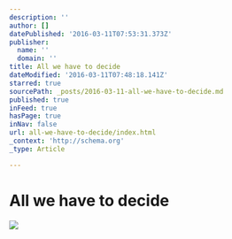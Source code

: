 ```yaml
---
description: ''
author: []
datePublished: '2016-03-11T07:53:31.373Z'
publisher:
  name: ''
  domain: ''
title: All we have to decide
dateModified: '2016-03-11T07:48:18.141Z'
starred: true
sourcePath: _posts/2016-03-11-all-we-have-to-decide.md
published: true
inFeed: true
hasPage: true
inNav: false
url: all-we-have-to-decide/index.html
_context: 'http://schema.org'
_type: Article

---
```

# All we have to decide
![](https://the-grid-user-content.s3-us-west-2.amazonaws.com/7c429875-c4f6-4768-b0ad-1eae81d22543.png)